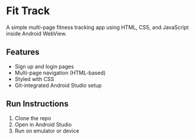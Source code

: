 # Fit Track

A simple multi-page fitness tracking app using HTML, CSS, and JavaScript inside Android WebView.

## Features
- Sign up and login pages
- Multi-page navigation (HTML-based)
- Styled with CSS
- Git-integrated Android Studio setup

## Run Instructions
1. Clone the repo
2. Open in Android Studio
3. Run on emulator or device

